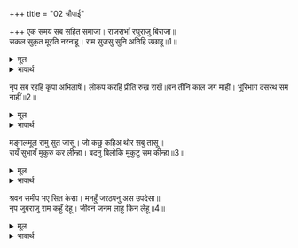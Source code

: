 +++
title = "02 चौपाई"

+++
एक समय सब सहित समाजा। राजसभाँ रघुराजु बिराजा॥  
सकल सुकृत मूरति नरनाहू। राम सुजसु सुनि अतिहि उछाहू॥1॥  

<details><summary>मूल</summary>

एक समय सब सहित समाजा। राजसभाँ रघुराजु बिराजा॥  
सकल सुकृत मूरति नरनाहू। राम सुजसु सुनि अतिहि उछाहू॥1॥  
</details>

<details><summary>भावार्थ</summary>

एक समय रघुकुल के राजा दशरथजी अपने सारे समाज सहित राजसभा में विराजमान थे। महाराज समस्त पुण्यों की मूर्ति हैं, उन्हें श्री रामचन्द्रजी का सुन्दर यश सुनकर अत्यन्त आनन्द हो रहा है॥1॥  
</details>

नृप सब रहहिं कृपा अभिलाषें। लोकप करहिं प्रीति रुख राखें॥वन तीनि काल जग माहीं। भूरिभाग दसरथ सम नाहीं॥2॥  

<details><summary>मूल</summary>

नृप सब रहहिं कृपा अभिलाषें। लोकप करहिं प्रीति रुख राखें॥वन तीनि काल जग माहीं। भूरिभाग दसरथ सम नाहीं॥2॥  
</details>

<details><summary>भावार्थ</summary>

सब राजा उनकी कृपा चाहते हैं और लोकपालगण उनके रुख को रखते हुए (अनुकूल होकर) प्रीति करते हैं। (पृथ्वी, आकाश, पाताल) तीनों भुवनों में और (भूत, भविष्य, वर्तमान) तीनों कालों में दशरथजी के समान बडभागी (और) कोई नहीं है॥2॥  
</details>

मङ्गलमूल रामु सुत जासू। जो कछु कहिअ थोर सबु तासू॥  
रायँ सुभायँ मुकुरु कर लीन्हा। बदनु बिलोकि मुकुटु सम कीन्हा॥3॥  

<details><summary>मूल</summary>

मङ्गलमूल रामु सुत जासू। जो कछु कहिअ थोर सबु तासू॥  
रायँ सुभायँ मुकुरु कर लीन्हा। बदनु बिलोकि मुकुटु सम कीन्हा॥3॥  
</details>

<details><summary>भावार्थ</summary>

मङ्गलों के मूल श्री रामचन्द्रजी जिनके पुत्र हैं, उनके लिए जो कुछ कहा जाए सब थोडा है। राजा ने स्वाभाविक ही हाथ में दर्पण ले लिया और उसमें अपना मुँह देखकर मुकुट को सीधा किया॥3॥  
</details>

श्रवन समीप भए सित केसा। मनहुँ जरठपनु अस उपदेसा॥  
नृप जुबराजु राम कहुँ देहू। जीवन जनम लाहु किन लेहू॥4॥  

<details><summary>मूल</summary>

श्रवन समीप भए सित केसा। मनहुँ जरठपनु अस उपदेसा॥  
नृप जुबराजु राम कहुँ देहू। जीवन जनम लाहु किन लेहू॥4॥  
</details>

<details><summary>भावार्थ</summary>

(देखा कि) कानों के पास बाल सफेद हो गए हैं, मानो बुढापा ऐसा उपदेश कर रहा है कि हे राजन्‌! श्री रामचन्द्रजी को युवराज पद देकर अपने जीवन और जन्म का लाभ क्यों नहीं लेते॥4॥  
</details>

